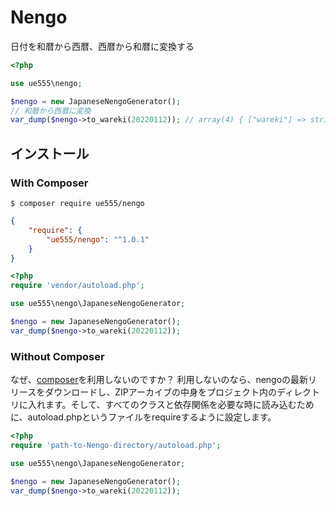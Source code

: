 # Nengo

日付を和暦から西暦、西暦から和暦に変換する

```php
<?php

use ue555\nengo;

$nengo = new JapaneseNengoGenerator();
// 和暦から西暦に変換
var_dump($nengo->to_wareki(20220112)); // array(4) { ["wareki"] => string(6) "令和" ["year"] => string(2) "04" ["month"] => string(2) "01" ["day"] => string(2) "12" }
```


## インストール

### With Composer

```
$ composer require ue555/nengo
```

```json
{
    "require": {
        "ue555/nengo": "^1.0.1"
    }
}
```

```php
<?php
require 'vendor/autoload.php';

use ue555\nengo\JapaneseNengoGenerator;

$nengo = new JapaneseNengoGenerator();
var_dump($nengo->to_wareki(20220112));
```

### Without Composer
なぜ、[composer](https://getcomposer.org/)を利用しないのですか？ 利用しないのなら、nengoの最新リリースをダウンロードし、ZIPアーカイブの中身をプロジェクト内のディレクトリに入れます。そして、すべてのクラスと依存関係を必要な時に読み込むために、autoload.phpというファイルをrequireするように設定します。

```php
<?php
require 'path-to-Nengo-directory/autoload.php';

use ue555\nengo\JapaneseNengoGenerator;

$nengo = new JapaneseNengoGenerator();
var_dump($nengo->to_wareki(20220112));
```

